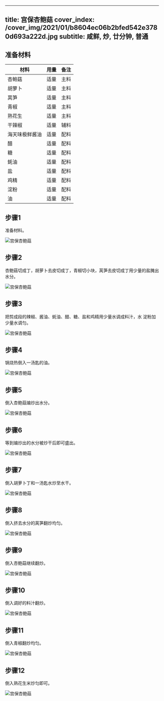 
---
title: 宫保杏鲍菇
cover_index: /cover_img/2021/01/b8604ec06b2bfed542e3780d693a222d.jpg
subtitle: 咸鲜, 炒, 廿分钟, 普通
---

## 准备材料

| 材料     | 用量 | 备注|
| ------- | ----- | --- |
| 杏鲍菇 | 适量| 主料 |
| 胡萝卜 | 适量| 主料 |
| 莴笋 | 适量| 主料 |
| 青椒 | 适量| 主料 |
| 熟花生 | 适量| 主料 |
| 干辣椒 | 适量| 辅料 |
| 海天味极鲜酱油 | 适量| 配料 |
| 醋 | 适量| 配料 |
| 糖 | 适量| 配料 |
| 蚝油 | 适量| 配料 |
| 盐 | 适量| 配料 |
| 鸡精 | 适量| 配料 |
| 淀粉 | 适量| 配料 |
| 油 | 适量| 配料 |

## 步骤1

准备材料。

![宫保杏鲍菇](https://i8.meishichina.com/attachment/recipe/201010/201010092009530.JPG?x-oss-process=style/p320) 

## 步骤2

杏鲍菇切成丁，胡萝卜去皮切成丁，青椒切小块，莴笋去皮切成丁用少量的盐腌出水分。

![宫保杏鲍菇](https://i8.meishichina.com/attachment/recipe/201010/201010092010392.JPG?x-oss-process=style/p320) 

## 步骤3

把剪成段的辣椒、酱油、蚝油、醋、糖、盐和鸡精用少量水调成料汁，水 淀粉加少量水调匀。

![宫保杏鲍菇](https://i8.meishichina.com/attachment/recipe/201010/201010092011089.JPG?x-oss-process=style/p320) 

## 步骤4

锅烧热倒入一汤匙的油。

![宫保杏鲍菇](https://i8.meishichina.com/attachment/recipe/201010/201010092011306.JPG?x-oss-process=style/p320) 

## 步骤5

倒入杏鲍菇煸炒出水分。

![宫保杏鲍菇](https://i8.meishichina.com/attachment/recipe/201010/201010092011563.JPG?x-oss-process=style/p320) 

## 步骤6

等到煸炒出的水分被炒干后即可盛出。

![宫保杏鲍菇](https://i8.meishichina.com/attachment/recipe/201010/201010092012437.JPG?x-oss-process=style/p320) 

## 步骤7

倒入胡萝卜丁和一汤匙水炒至水干。

![宫保杏鲍菇](https://i8.meishichina.com/attachment/recipe/201010/201010092013109.JPG?x-oss-process=style/p320) 

## 步骤8

倒入挤去水分的莴笋翻炒均匀。

![宫保杏鲍菇](https://i8.meishichina.com/attachment/recipe/201010/201010092013442.JPG?x-oss-process=style/p320) 

## 步骤9

倒入杏鲍菇继续翻炒。

![宫保杏鲍菇](https://i8.meishichina.com/attachment/recipe/201010/201010092014196.JPG?x-oss-process=style/p320) 

## 步骤10

倒入调好的料汁翻炒。

![宫保杏鲍菇](https://i8.meishichina.com/attachment/recipe/201010/201010092014460.JPG?x-oss-process=style/p320) 

## 步骤11

倒入青椒翻炒均匀。

![宫保杏鲍菇](https://i8.meishichina.com/attachment/recipe/201010/201010092015144.JPG?x-oss-process=style/p320) 

## 步骤12

倒入熟花生米炒匀即可。

![宫保杏鲍菇](https://i8.meishichina.com/attachment/recipe/201010/201010092015363.JPG?x-oss-process=style/p320) 

